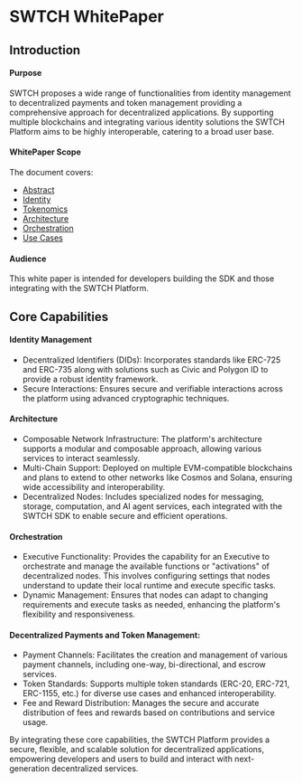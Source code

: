 # SWTCH WhitePaper

## Introduction
#### Purpose
SWTCH proposes a wide range of functionalities from identity management to decentralized payments and token management providing a comprehensive approach for decentralized applications. By supporting multiple blockchains and integrating various identity solutions the SWTCH Platform aims to be highly interoperable, catering to a broad user base. 

#### WhitePaper Scope
The document covers:
- [Abstract](./Abstract.md)
- [Identity](./Identity.md)
- [Tokenomics](./Tokenomics.md)
- [Architecture](./Architecture.md)
- [Orchestration](./Orchestration.md)
- [Use Cases](./UseCases.md)

#### Audience
This white paper is intended for developers building the SDK and those integrating with the SWTCH Platform.

## Core Capabilities
#### Identity Management
- Decentralized Identifiers (DIDs): Incorporates standards like ERC-725 and ERC-735 along with solutions such as Civic and Polygon ID to provide a robust identity framework.
- Secure Interactions: Ensures secure and verifiable interactions across the platform using advanced cryptographic techniques.

#### Architecture
- Composable Network Infrastructure: The platform's architecture supports a modular and composable approach, allowing various services to interact seamlessly.
- Multi-Chain Support: Deployed on multiple EVM-compatible blockchains and plans to extend to other networks like Cosmos and Solana, ensuring wide accessibility and interoperability.
- Decentralized Nodes: Includes specialized nodes for messaging, storage, computation, and AI agent services, each integrated with the SWTCH SDK to enable secure and efficient operations.

#### Orchestration
- Executive Functionality: Provides the capability for an Executive to orchestrate and manage the available functions or "activations" of decentralized nodes. This involves configuring settings that nodes understand to update their local runtime and execute specific tasks.
- Dynamic Management: Ensures that nodes can adapt to changing requirements and execute tasks as needed, enhancing the platform's flexibility and responsiveness.

#### Decentralized Payments and Token Management:
- Payment Channels: Facilitates the creation and management of various payment channels, including one-way, bi-directional, and escrow services.
- Token Standards: Supports multiple token standards (ERC-20, ERC-721, ERC-1155, etc.) for diverse use cases and enhanced interoperability.
- Fee and Reward Distribution: Manages the secure and accurate distribution of fees and rewards based on contributions and service usage.

By integrating these core capabilities, the SWTCH Platform provides a secure, flexible, and scalable solution for decentralized applications, empowering developers and users to build and interact with next-generation decentralized services.
